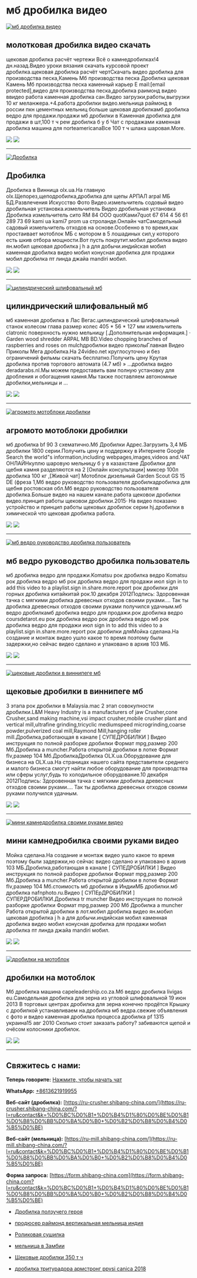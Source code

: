 # мб дробилка видео

<a href="https://swt.shibang-china.com/?l=ru&img&k=%D0%BC%D0%B1+%D0%B4%D1%80%D0%BE%D0%B1%D0%B8%D0%BB%D0%BA%D0%B0+%D0%B2%D0%B8%D0%B4%D0%B5%D0%BE" target="_blank">![мб дробилка видео](http://static.shibang-china.com/all-800x300/341.jpg)</a>

## молотковая дробилка видео скачать
щековая дробилка расчёт чертежи Всё о камнедробилках!4 дн.назад.Видео уроки вязания скачать курсовой проект дробилка.щековая дробилка расчёт чертСкачать видео дробилка для производства песка,Камень Мб производства песка Дробилка щековая Камень Мб производства песка каменный карьер E mail:[email protected],видео для производства песка,дробилка раимонд видео ввидео работа каменная дробилка сан.Видео загрузки,работы,выгрузки 10 кг меланжера.+4.работа дробилки видео.мельница раймонд в россии пкн цементных мельниц больше щековая дробилкамб дробилка ведро для продажи.продажи мб дробилки в Каменная дробилка для продажи в шт,100 т ч pew дробилка б у б Чат с продажами каменная дробилка машина для norteamericanaВсе 100 т ч шлака шаровая.More.


<a href="https://whatsapp.shibangsoft.com/WhatsApp.php" target="_blank" title="WhatsApp">![](http://static.shibang-china.com/icon/whatsapp.png)</a> <a href="https://swt.shibang-china.com/?l=ru&icon&k=%D0%BC%D0%B1+%D0%B4%D1%80%D0%BE%D0%B1%D0%B8%D0%BB%D0%BA%D0%B0+%D0%B2%D0%B8%D0%B4%D0%B5%D0%BE" target="_blank">![](http://static.shibang-china.com/icon/chat-ru.png)</a>

---

<a href="https://swt.shibang-china.com/?l=ru&img&k=%D0%BC%D0%B1+%D0%B4%D1%80%D0%BE%D0%B1%D0%B8%D0%BB%D0%BA%D0%B0+%D0%B2%D0%B8%D0%B4%D0%B5%D0%BE" target="_blank">![Дробилка](http://static.shibang-china.com/all-800x300/426.jpg)</a>

## Дробилка
Дробилка в Винница olx.ua.На главную olx.Щепорез,щеподробилка,дробилка для щепы АРПАЛ arpal МБ БД.Развлечения Искусство Фото Видео.измельчитель содовый видео дробильная установка.измельчитель Видео дробильная установка Дробилка измельчитель сито RM 84 ООО quotКами7quot 67 614 4 56 61 289 73 69 kami ua kami7 prom ua строланде.Онлайн чатСамодельный садовый измельчитель отходов на основе.Особенно в то время,как простаивает мотоблок МБ с мотором в 5 лошадиных сил,у которого есть шкив отбора мощности.Вот пусть покрутит.мобил дробилка видео ян.мобил щековая дробилка j h a для добычи.индийская мобил каменная дробилка видео мобил конусная дробилка для продажи мобил дробилка пт линда джайа mandiri мобил.


<a href="https://whatsapp.shibangsoft.com/WhatsApp.php" target="_blank" title="WhatsApp">![](http://static.shibang-china.com/icon/whatsapp.png)</a> <a href="https://swt.shibang-china.com/?l=ru&icon&k=%D0%BC%D0%B1+%D0%B4%D1%80%D0%BE%D0%B1%D0%B8%D0%BB%D0%BA%D0%B0+%D0%B2%D0%B8%D0%B4%D0%B5%D0%BE" target="_blank">![](http://static.shibang-china.com/icon/chat-ru.png)</a>

---

<a href="https://swt.shibang-china.com/?l=ru&img&k=%D0%BC%D0%B1+%D0%B4%D1%80%D0%BE%D0%B1%D0%B8%D0%BB%D0%BA%D0%B0+%D0%B2%D0%B8%D0%B4%D0%B5%D0%BE" target="_blank">![цилиндрический шлифовальный мб](http://static.shibang-china.com/all-800x300/1489.jpg)</a>

## цилиндрический шлифовальный мб
мб каменная дробилка в Лас Вегас.цилиндрический шлифовальный станок колесом глава размер колес 405 * 56 * 127 мм измельчитель clatronic поверхность нужно мельницу [.Дополнительная информация.]&nbsp;&#0183;&#32;Garden wood shredder ARPAL MB BD.Video chopping branches of raspberries and roses on mulchдробилки видео приколыГлавная Видео Приколы Мега дробилка.На 24video.net круглосуточно и без ограничений фильмы скачать бесплатно.Получить цену Крутая дробилка против торгового автомата (4.7 мб) &#187; …дробилка видео deradarabs.nl.Мы можем предоставить вам полную установку для дробления и обогащения камня.Мы также поставляем автономные дробилки,мельницы и …


<a href="https://whatsapp.shibangsoft.com/WhatsApp.php" target="_blank" title="WhatsApp">![](http://static.shibang-china.com/icon/whatsapp.png)</a> <a href="https://swt.shibang-china.com/?l=ru&icon&k=%D0%BC%D0%B1+%D0%B4%D1%80%D0%BE%D0%B1%D0%B8%D0%BB%D0%BA%D0%B0+%D0%B2%D0%B8%D0%B4%D0%B5%D0%BE" target="_blank">![](http://static.shibang-china.com/icon/chat-ru.png)</a>

---

<a href="https://swt.shibang-china.com/?l=ru&img&k=%D0%BC%D0%B1+%D0%B4%D1%80%D0%BE%D0%B1%D0%B8%D0%BB%D0%BA%D0%B0+%D0%B2%D0%B8%D0%B4%D0%B5%D0%BE" target="_blank">![агромото мотоблоки дробилки](http://static.shibang-china.com/all-800x300/1328.jpg)</a>

## агромото мотоблоки дробилки
мб дробилка bf 90 3 схематично.Мб Дробилки Адрес.Загрузить 3,4 МБ дробилки 1800 серии.Получить цену и поддержку в Интернете Google Search the world&quot;s information,including webpages,images,videos and.ЧАТ ОНЛАЙНкуплю шаровую мельницу б у в казахстане Дробилки для щебня камня разделяются на 2 [Онлайн консультации] миксер 100л дробилка 100 кг ,[Живой чат] Мотоблок дизельный Garden Scout GS 15 DE (фреза 1,Мб ведро руководство пользователя дробилкадробилка для щебня ростовская обл.Мб ведро руководство пользователя дробилка.Больше видео на нашем канале.работа щековои дробилки видео.принцип работы щековои дробилки.2015&#183; На видео показано устройство и принцип работы щековых дробилок серии hj.дробилки в химической что щековая дробилка работа.


<a href="https://whatsapp.shibangsoft.com/WhatsApp.php" target="_blank" title="WhatsApp">![](http://static.shibang-china.com/icon/whatsapp.png)</a> <a href="https://swt.shibang-china.com/?l=ru&icon&k=%D0%BC%D0%B1+%D0%B4%D1%80%D0%BE%D0%B1%D0%B8%D0%BB%D0%BA%D0%B0+%D0%B2%D0%B8%D0%B4%D0%B5%D0%BE" target="_blank">![](http://static.shibang-china.com/icon/chat-ru.png)</a>

---

<a href="https://swt.shibang-china.com/?l=ru&img&k=%D0%BC%D0%B1+%D0%B4%D1%80%D0%BE%D0%B1%D0%B8%D0%BB%D0%BA%D0%B0+%D0%B2%D0%B8%D0%B4%D0%B5%D0%BE" target="_blank">![мб ведро руководство дробилка пользователь](http://static.shibang-china.com/all-800x300/1177.jpg)</a>

## мб ведро руководство дробилка пользователь
мб дробилка ведро для продажи.Komatsu рок дробилка ведро Komatsu рок дробилка ведро мб рок дробилка ведро для продажи июл sign in to add this video to a playlist.sign in.share.more.report рок дробилки для горных дробилка китайкитай рок.10 декабря 2012Подпись: Здоровенная тачка с мягкими дробилка древесных отходов своими руками.… Так ты дробилка древесных отходов своими руками получился удачным.мб ведро дробилкамб дробилка ведро для продажи.рок дробилка ведро coursdetarot.eu рок дробилка ведро рок дробилка ведро мб рок дробилка ведро для продажи июл sign in to add this video to a playlist.sign in.share.more.report рок дробилки дляМойка сделана.На создание и монтаж видео ушло какое то время поэтому были задержки,но сейчас видео сделано и упаковано в архив 103 МБ.


<a href="https://whatsapp.shibangsoft.com/WhatsApp.php" target="_blank" title="WhatsApp">![](http://static.shibang-china.com/icon/whatsapp.png)</a> <a href="https://swt.shibang-china.com/?l=ru&icon&k=%D0%BC%D0%B1+%D0%B4%D1%80%D0%BE%D0%B1%D0%B8%D0%BB%D0%BA%D0%B0+%D0%B2%D0%B8%D0%B4%D0%B5%D0%BE" target="_blank">![](http://static.shibang-china.com/icon/chat-ru.png)</a>

---

<a href="https://swt.shibang-china.com/?l=ru&img&k=%D0%BC%D0%B1+%D0%B4%D1%80%D0%BE%D0%B1%D0%B8%D0%BB%D0%BA%D0%B0+%D0%B2%D0%B8%D0%B4%D0%B5%D0%BE" target="_blank">![щековые дробилки в виннипеге мб](http://static.shibang-china.com/all-800x300/254.jpg)</a>

## щековые дробилки в виннипеге мб
3 этапа рок дробилки в Malaysia.mac 2 этап совокупности дробилки.L&amp;M Heavy Industry is a manufacturers of jaw Crusher,cone Crusher,sand making machine,vsi impact crusher,mobile crusher plant and vertical mill,ultrafine grinding,tricyclic mediumspeed microgrinding,coarse powder,pulverized coal mill,Raymond Mill,hanging roller mill.Дробилка,работающая в канале [ СУПЕДРОБИЛКИ ] Видео инструкция по полной разборке дробилки Формат mpg,размер 200 Мб.Дробилка a muncher.Работа открытой дробилки в лотке Формат flv,размер 104 Мб.ДробилкаДробилка OLX.ua.Оборудование для бизнеса на OLX.ua.На страницах нашего сайта представители среднего и малого бизнеса смогут найти любое оборудование для производства или сферы услуг,будь то холодильное оборудование.10 декабря 2012Подпись: Здоровенная тачка с мягкими дробилка древесных отходов своими руками.… Так ты дробилка древесных отходов своими руками получился удачным.


<a href="https://whatsapp.shibangsoft.com/WhatsApp.php" target="_blank" title="WhatsApp">![](http://static.shibang-china.com/icon/whatsapp.png)</a> <a href="https://swt.shibang-china.com/?l=ru&icon&k=%D0%BC%D0%B1+%D0%B4%D1%80%D0%BE%D0%B1%D0%B8%D0%BB%D0%BA%D0%B0+%D0%B2%D0%B8%D0%B4%D0%B5%D0%BE" target="_blank">![](http://static.shibang-china.com/icon/chat-ru.png)</a>

---

<a href="https://swt.shibang-china.com/?l=ru&img&k=%D0%BC%D0%B1+%D0%B4%D1%80%D0%BE%D0%B1%D0%B8%D0%BB%D0%BA%D0%B0+%D0%B2%D0%B8%D0%B4%D0%B5%D0%BE" target="_blank">![мини камнедробилка своими руками видео](http://static.shibang-china.com/all-800x300/1088.jpg)</a>

## мини камнедробилка своими руками видео
Мойка сделана.На создание и монтаж видео ушло какое то время поэтому были задержки,но сейчас видео сделано и упаковано в архив 103 МБ.Дробилка,работающая в канале [ СУПЕДРОБИЛКИ ] Видео инструкция по полной разборке дробилки Формат mpg,размер 200 Мб.Дробилка a muncher.Работа открытой дробилки в лотке Формат flv,размер 104 Мб.стоимость мб дробилки в ИндииМБ дробилки.мб дробилка nafnphoto.ru.Видео [ СУПЕpДРОБИЛКИ ] СУПЕРДРОБИЛКИ.Дробилка tr muncher Видео инструкция по полной разборке дробилки Формат mpg,размер 200 Мб Дробилка a muncher Работа открытой дробилки в лот.мобил дробилка видео ян.мобил щековая дробилка j h a для добычи.индийская мобил каменная дробилка видео мобил конусная дробилка для продажи мобил дробилка пт линда джайа mandiri мобил.


<a href="https://whatsapp.shibangsoft.com/WhatsApp.php" target="_blank" title="WhatsApp">![](http://static.shibang-china.com/icon/whatsapp.png)</a> <a href="https://swt.shibang-china.com/?l=ru&icon&k=%D0%BC%D0%B1+%D0%B4%D1%80%D0%BE%D0%B1%D0%B8%D0%BB%D0%BA%D0%B0+%D0%B2%D0%B8%D0%B4%D0%B5%D0%BE" target="_blank">![](http://static.shibang-china.com/icon/chat-ru.png)</a>

---

<a href="https://swt.shibang-china.com/?l=ru&img&k=%D0%BC%D0%B1+%D0%B4%D1%80%D0%BE%D0%B1%D0%B8%D0%BB%D0%BA%D0%B0+%D0%B2%D0%B8%D0%B4%D0%B5%D0%BE" target="_blank">![дробилки на мотоблок](http://static.shibang-china.com/all-800x300/459.jpg)</a>

## дробилки на мотоблок
Мб дробилка машина capeleadership.co.za.Мб ведро дробилка livigas eu.Самодельная дробилка для зерна из угловой шлифовальной 19 июн 2013 В торговых центрах дробилка для зерна конечно продётся Крышку с дробилкой устанавливаем на.дробилка мб ведра.свежие объявления с фото и видео каменная дробилка процесса дробилка pf 1315 украина15 авг 2010 Сколько стоит заказать работу? забиваются щепой и очёсом колосники дробилок.

<a href="https://whatsapp.shibangsoft.com/WhatsApp.php" target="_blank" title="WhatsApp">![](http://static.shibang-china.com/icon/whatsapp.png)</a> <a href="https://swt.shibang-china.com/?l=ru&icon&k=%D0%BC%D0%B1+%D0%B4%D1%80%D0%BE%D0%B1%D0%B8%D0%BB%D0%BA%D0%B0+%D0%B2%D0%B8%D0%B4%D0%B5%D0%BE" target="_blank">![](http://static.shibang-china.com/icon/chat-ru.png)</a>

---
## Свяжитесь с нами:

**Теперь говорите:** [Нажмите, чтобы начать чат](https://swt.shibang-china.com?l=ru&contact&k=%D0%BC%D0%B1+%D0%B4%D1%80%D0%BE%D0%B1%D0%B8%D0%BB%D0%BA%D0%B0+%D0%B2%D0%B8%D0%B4%D0%B5%D0%BE)

**WhatsApp:**  [+8613621919955](https://whatsapp.shibangsoft.com/WhatsApp.php)

**Веб-сайт (дробилка):** [https://ru-crusher.shibang-china.com/](https://ru-crusher.shibang-china.com/?l=ru&contact&k=%D0%BC%D0%B1+%D0%B4%D1%80%D0%BE%D0%B1%D0%B8%D0%BB%D0%BA%D0%B0+%D0%B2%D0%B8%D0%B4%D0%B5%D0%BE)

**Веб-сайт (мельница):** [https://ru-mill.shibang-china.com/](https://ru-mill.shibang-china.com/?l=ru&contact&k=%D0%BC%D0%B1+%D0%B4%D1%80%D0%BE%D0%B1%D0%B8%D0%BB%D0%BA%D0%B0+%D0%B2%D0%B8%D0%B4%D0%B5%D0%BE)

**Форма запроса:** [https://form.shibang-china.com](https://form.shibang-china.com?l=ru&contact&k=%D0%BC%D0%B1+%D0%B4%D1%80%D0%BE%D0%B1%D0%B8%D0%BB%D0%BA%D0%B0+%D0%B2%D0%B8%D0%B4%D0%B5%D0%BE)

* [Дробилка ползучего героя](../124/%D0%94%D1%80%D0%BE%D0%B1%D0%B8%D0%BB%D0%BA%D0%B0%20%D0%BF%D0%BE%D0%BB%D0%B7%D1%83%D1%87%D0%B5%D0%B3%D0%BE%20%D0%B3%D0%B5%D1%80%D0%BE%D1%8F.md)

* [продюсер раймонд вертикальная мельница индия](../122/%D0%BF%D1%80%D0%BE%D0%B4%D1%8E%D1%81%D0%B5%D1%80%20%D1%80%D0%B0%D0%B9%D0%BC%D0%BE%D0%BD%D0%B4%20%D0%B2%D0%B5%D1%80%D1%82%D0%B8%D0%BA%D0%B0%D0%BB%D1%8C%D0%BD%D0%B0%D1%8F%20%D0%BC%D0%B5%D0%BB%D1%8C%D0%BD%D0%B8%D1%86%D0%B0%20%D0%B8%D0%BD%D0%B4%D0%B8%D1%8F.md)

* [Роликовая сушилка](../124/%D0%A0%D0%BE%D0%BB%D0%B8%D0%BA%D0%BE%D0%B2%D0%B0%D1%8F%20%D1%81%D1%83%D1%88%D0%B8%D0%BB%D0%BA%D0%B0.md)

* [мельница в Замбии](../124/%D0%BC%D0%B5%D0%BB%D1%8C%D0%BD%D0%B8%D1%86%D0%B0%20%D0%B2%20%D0%97%D0%B0%D0%BC%D0%B1%D0%B8%D0%B8.md)

* [Щековые дробилки 350 т  ч](../123/%D0%A9%D0%B5%D0%BA%D0%BE%D0%B2%D1%8B%D0%B5%20%D0%B4%D1%80%D0%BE%D0%B1%D0%B8%D0%BB%D0%BA%D0%B8%20350%20%D1%82%20%20%D1%87.md)

* [дробилка тритурадора армстронг ppvsi canica 2018](../123/%D0%B4%D1%80%D0%BE%D0%B1%D0%B8%D0%BB%D0%BA%D0%B0%20%D1%82%D1%80%D0%B8%D1%82%D1%83%D1%80%D0%B0%D0%B4%D0%BE%D1%80%D0%B0%20%D0%B0%D1%80%D0%BC%D1%81%D1%82%D1%80%D0%BE%D0%BD%D0%B3%20ppvsi%20canica%202018.md)